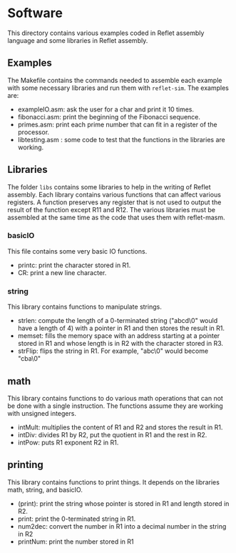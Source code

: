 # Software
This directory contains various examples coded in Reflet assembly language and some libraries in Reflet assembly.

## Examples
The Makefile contains the commands needed to assemble each example with some necessary libraries and run them with `reflet-sim`. The examples are:
* exampleIO.asm: ask the user for a char and print it 10 times.
* fibonacci.asm: print the beginning of the Fibonacci sequence.
* primes.asm: print each prime number that can fit in a register of the processor.
* libtesting.asm : some code to test that the functions in the libraries are working.

## Libraries
The folder `libs` contains some libraries to help in the writing of Reflet assembly. Each library contains various functions that can affect various registers. A function preserves any register that is not used to output the result of the function except R11 and R12. The various libraries must be assembled at the same time as the code that uses them with reflet-masm.

### basicIO 
This file contains some very basic IO functions.

* printc: print the character stored in R1.
* CR: print a new line character.

### string
This library contains functions to manipulate strings.

* strlen: compute the length of a 0-terminated string ("abcd\0" would have a length of 4) with a pointer in R1 and then stores the result in R1.
* memset: fills the memory space with an address starting at a pointer stored in R1 and whose length is in R2 with the character stored in R3.
* strFlip: flips the string in R1. For example, "abc\0" would become "cba\0"

## math
This library contains functions to do various math operations that can not be done with a single instruction. The functions assume they are working with unsigned integers.

* intMult: multiplies the content of R1 and R2 and stores the result in R1.
* intDiv: divides R1 by R2, put the quotient in R1 and the rest in R2.
* intPow: puts R1 exponent R2 in R1.

## printing 
This library contains functions to print things. It depends on the libraries math, string, and basicIO.

* (print): print the string whose pointer is stored in R1 and length stored in R2.
* print: print the 0-terminated string in R1.
* num2dec: convert the number in R1 into a decimal number in the string in R2
* printNum: print the number stored in R1

